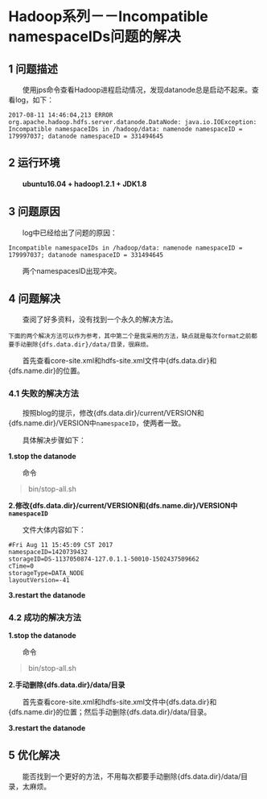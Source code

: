 # Hadoop系列－－Incompatible namespaceIDs问题的解决
## **1 问题描述**
　　使用jps命令查看Hadoop进程启动情况，发现datanode总是启动不起来。查看log，如下：


```
2017-08-11 14:46:04,213 ERROR org.apache.hadoop.hdfs.server.datanode.DataNode: java.io.IOException: Incompatible namespaceIDs in /hadoop/data: namenode namespaceID = 179997037; datanode namespaceID = 331494645
```

## **2 运行环境**
　　**ubuntu16.04 + hadoop1.2.1 + JDK1.8**
## **3 问题原因**
　　log中已经给出了问题的原因：
　　

```
Incompatible namespaceIDs in /hadoop/data: namenode namespaceID = 179997037; datanode namespaceID = 331494645
```
　　两个namespacesID出现冲突。
## **4 问题解决**
　　查阅了好多资料，没有找到一个永久的解决方法。

    下面的两个解决方法可以作为参考，其中第二个是我采用的方法，缺点就是每次format之前都要手动删除{dfs.data.dir}/data/目录，很麻烦。

　　首先查看core-site.xml和hdfs-site.xml文件中{dfs.data.dir}和{dfs.name.dir}的位置。
### **4.1 失败的解决方法**
　　按照blog的提示，修改{dfs.data.dir}/current/VERSION和{dfs.name.dir}/VERSION中`namespaceID`，使两者一致。

　　具体解决步骤如下：

**1.stop the datanode**

　　命令
> bin/stop-all.sh

**2.修改{dfs.data.dir}/current/VERSION和{dfs.name.dir}/VERSION中`namespaceID`**

　　文件大体内容如下：
```
#Fri Aug 11 15:45:09 CST 2017
namespaceID=1420739432
storageID=DS-1137050874-127.0.1.1-50010-1502437509662
cTime=0
storageType=DATA_NODE
layoutVersion=-41
```

**3.restart the datanode**
### **4.2 成功的解决方法**
**1.stop the datanode**

　　命令
> bin/stop-all.sh

**2.手动删除{dfs.data.dir}/data/目录**

　　首先查看core-site.xml和hdfs-site.xml文件中{dfs.data.dir}和{dfs.name.dir}的位置；然后手动删除{dfs.data.dir}/data/目录。

**3.restart the datanode**
## **5 优化解决**
　　能否找到一个更好的方法，不用每次都要手动删除{dfs.data.dir}/data/目录，太麻烦。

